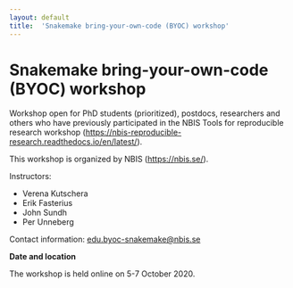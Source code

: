 ```yaml
---
layout: default
title:  'Snakemake bring-your-own-code (BYOC) workshop'
---
```


# Snakemake bring-your-own-code (BYOC) workshop

Workshop open for PhD students (prioritized), postdocs, researchers and others who have previously participated in the NBIS Tools for reproducible research workshop (https://nbis-reproducible-research.readthedocs.io/en/latest/).

This workshop is organized by NBIS (https://nbis.se/).

Instructors:
* Verena Kutschera
* Erik Fasterius
* John Sundh
* Per Unneberg

Contact information: edu.byoc-snakemake@nbis.se


**Date and location**

The workshop is held online on 5-7 October 2020.